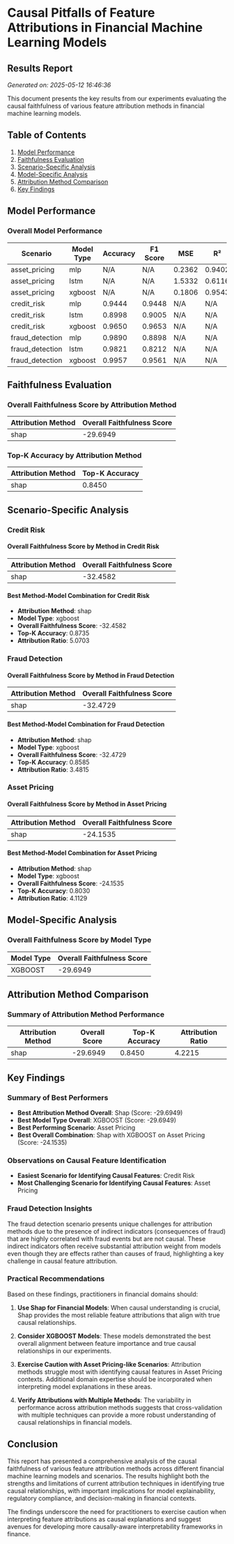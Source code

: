 # Causal Pitfalls of Feature Attributions in Financial Machine Learning Models

## Results Report

*Generated on: 2025-05-12 16:46:36*

This document presents the key results from our experiments evaluating the causal faithfulness of various feature attribution methods in financial machine learning models.

## Table of Contents

1. [Model Performance](#model-performance)
2. [Faithfulness Evaluation](#faithfulness-evaluation)
3. [Scenario-Specific Analysis](#scenario-specific-analysis)
4. [Model-Specific Analysis](#model-specific-analysis)
5. [Attribution Method Comparison](#attribution-method-comparison)
6. [Key Findings](#key-findings)

## Model Performance

### Overall Model Performance

| Scenario | Model Type | Accuracy | F1 Score | MSE | R² | 
|----------|------------|----------|----------|----------|----------|
| asset_pricing | mlp | N/A | N/A | 0.2362 | 0.9402 | 
| asset_pricing | lstm | N/A | N/A | 1.5332 | 0.6116 | 
| asset_pricing | xgboost | N/A | N/A | 0.1806 | 0.9543 | 
| credit_risk | mlp | 0.9444 | 0.9448 | N/A | N/A | 
| credit_risk | lstm | 0.8998 | 0.9005 | N/A | N/A | 
| credit_risk | xgboost | 0.9650 | 0.9653 | N/A | N/A | 
| fraud_detection | mlp | 0.9890 | 0.8898 | N/A | N/A | 
| fraud_detection | lstm | 0.9821 | 0.8212 | N/A | N/A | 
| fraud_detection | xgboost | 0.9957 | 0.9561 | N/A | N/A | 


## Faithfulness Evaluation

### Overall Faithfulness Score by Attribution Method

| Attribution Method | Overall Faithfulness Score |
|--------------------|----------------------------|
| shap | -29.6949 |


### Top-K Accuracy by Attribution Method

| Attribution Method | Top-K Accuracy |
|--------------------|---------------|
| shap | 0.8450 |


## Scenario-Specific Analysis

### Credit Risk

#### Overall Faithfulness Score by Method in Credit Risk

| Attribution Method | Overall Faithfulness Score |
|--------------------|----------------------------|
| shap | -32.4582 |


#### Best Method-Model Combination for Credit Risk

- **Attribution Method**: shap
- **Model Type**: xgboost
- **Overall Faithfulness Score**: -32.4582
- **Top-K Accuracy**: 0.8735
- **Attribution Ratio**: 5.0703

### Fraud Detection

#### Overall Faithfulness Score by Method in Fraud Detection

| Attribution Method | Overall Faithfulness Score |
|--------------------|----------------------------|
| shap | -32.4729 |


#### Best Method-Model Combination for Fraud Detection

- **Attribution Method**: shap
- **Model Type**: xgboost
- **Overall Faithfulness Score**: -32.4729
- **Top-K Accuracy**: 0.8585
- **Attribution Ratio**: 3.4815

### Asset Pricing

#### Overall Faithfulness Score by Method in Asset Pricing

| Attribution Method | Overall Faithfulness Score |
|--------------------|----------------------------|
| shap | -24.1535 |


#### Best Method-Model Combination for Asset Pricing

- **Attribution Method**: shap
- **Model Type**: xgboost
- **Overall Faithfulness Score**: -24.1535
- **Top-K Accuracy**: 0.8030
- **Attribution Ratio**: 4.1129

## Model-Specific Analysis

### Overall Faithfulness Score by Model Type

| Model Type | Overall Faithfulness Score |
|------------|----------------------------|
| XGBOOST | -29.6949 |


## Attribution Method Comparison

### Summary of Attribution Method Performance

| Attribution Method | Overall Score | Top-K Accuracy | Attribution Ratio |
|--------------------|---------------|---------------|------------------|
| shap | -29.6949 | 0.8450 | 4.2215 |


## Key Findings

### Summary of Best Performers

- **Best Attribution Method Overall**: Shap (Score: -29.6949)
- **Best Model Type Overall**: XGBOOST (Score: -29.6949)
- **Best Performing Scenario**: Asset Pricing
- **Best Overall Combination**: Shap with XGBOOST on Asset Pricing (Score: -24.1535)

### Observations on Causal Feature Identification

- **Easiest Scenario for Identifying Causal Features**: Credit Risk
- **Most Challenging Scenario for Identifying Causal Features**: Asset Pricing

### Fraud Detection Insights

The fraud detection scenario presents unique challenges for attribution methods due to the presence of indirect indicators (consequences of fraud) that are highly correlated with fraud events but are not causal. These indirect indicators often receive substantial attribution weight from models even though they are effects rather than causes of fraud, highlighting a key challenge in causal feature attribution.

### Practical Recommendations

Based on these findings, practitioners in financial domains should:

1. **Use Shap for Financial Models**: When causal understanding is crucial, Shap provides the most reliable feature attributions that align with true causal relationships.

2. **Consider XGBOOST Models**: These models demonstrated the best overall alignment between feature importance and true causal relationships in our experiments.

3. **Exercise Caution with Asset Pricing-like Scenarios**: Attribution methods struggle most with identifying causal features in Asset Pricing contexts. Additional domain expertise should be incorporated when interpreting model explanations in these areas.

4. **Verify Attributions with Multiple Methods**: The variability in performance across attribution methods suggests that cross-validation with multiple techniques can provide a more robust understanding of causal relationships in financial models.

## Conclusion

This report has presented a comprehensive analysis of the causal faithfulness of various feature attribution methods across different financial machine learning models and scenarios. The results highlight both the strengths and limitations of current attribution techniques in identifying true causal relationships, with important implications for model explainability, regulatory compliance, and decision-making in financial contexts.

The findings underscore the need for practitioners to exercise caution when interpreting feature attributions as causal explanations and suggest avenues for developing more causally-aware interpretability frameworks in finance.